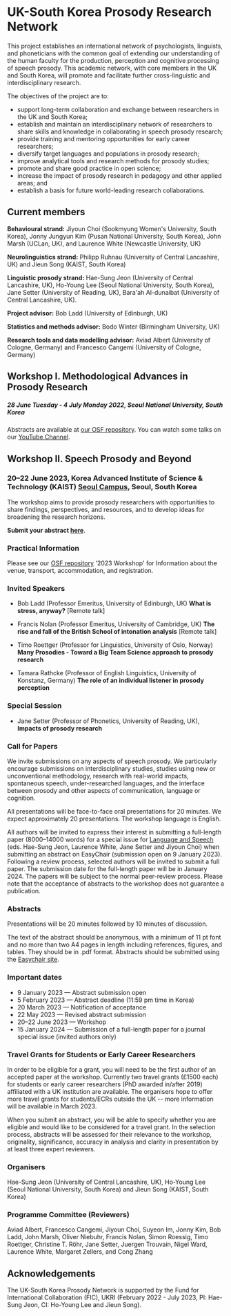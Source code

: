 # UK-South Korea Prosody Research Network

This project establishes an international network of psychologists, linguists, and phoneticians with the common goal of extending our understanding of the human faculty for the production, perception and cognitive processing of speech prosody. This academic network, with core members in the UK and South Korea, will promote and facilitate further cross-linguistic and interdisciplinary research. 

The objectives of the project are to:
- support long-term collaboration and exchange between researchers in the UK and South Korea;
- establish and maintain an interdisciplinary network of researchers to share skills and knowledge in collaborating in speech prosody research;
- provide training and mentoring opportunities for early career researchers;
- diversify target languages and populations in prosody research;
- improve analytical tools and research methods for prosody studies;
- promote and share good practice in open science;
- increase the impact of prosody research in pedagogy and other applied areas; and
- establish a basis for future world-leading research collaborations.

## Current members
**Behavioural strand:** Jiyoun Choi (Sookmyung Women's University, South Korea), Jonny Jungyun Kim (Pusan National University, South Korea), John Marsh (UCLan, UK), and Laurence White (Newcastle University, UK) 

**Neurolinguistics strand:** Philipp Ruhnau (University of Central Lancashire, UK) and Jieun Song (KAIST, South Korea)  

**Linguistic prosody strand:** Hae-Sung Jeon (University of Central Lancashire, UK), Ho-Young Lee (Seoul National University, South Korea), Jane Setter (University of Reading, UK), Bara'ah Al-dunaibat (University of Central Lancashire, UK).

**Project advisor:** Bob Ladd (University of Edinburgh, UK)  

**Statistics and methods advisor:** Bodo Winter (Birmingham University, UK)

**Research tools and data modelling advisor:** Aviad Albert (University of Cologne, Germany) and Francesco Cangemi (University of Cologne, Germany)

## Workshop I. Methodological Advances in Prosody Research
##### 28 June Tuesday - 4 July Monday 2022, Seoul National University, South Korea  
Abstracts are available at [our OSF repository](https://osf.io/msyf2/?view_only=c87fe156d1874ffba8a16cc363b225af).
You can watch some talks on our [YouTube Channel](https://www.youtube.com/channel/UC2wlP5wYWkbr6dVaQq9f7zA).


## Workshop II. Speech Prosody and Beyond
### 20–22 June 2023, Korea Advanced Institute of Science & Technology (KAIST) [Seoul Campus](https://www.kaist.ac.kr/en/html/kaist/01200203.html), Seoul, South Korea

The workshop aims to provide prosody researchers with opportunities to share findings, perspectives, and resources, and to develop ideas for broadening the research horizons. 


**Submit your abstract [here](https://easychair.org/conferences/?conf=spab2023)**.

### Practical Information

Please see our [OSF repository](https://osf.io/msyf2/?view_only=c87fe156d1874ffba8a16cc363b225af) '2023 Workshop' for Information about the venue, transport, accommodation, and registration.

### Invited Speakers

- Bob Ladd (Professor Emeritus, University of Edinburgh, UK) 
**What is stress, anyway?** [Remote talk]

- Francis Nolan (Professor Emeritus, University of Cambridge, UK)
**The rise and fall of the British School of intonation analysis** [Remote talk]

- Timo Roettger (Professor for Linguistics, University of Oslo, Norway) 
**Many Prosodies - Toward a Big Team Science approach to prosody research** 

- Tamara Rathcke (Professor of English Linguistics, University of Konstanz, Germany) 
**The role of an individual listener in prosody perception** 

### Special Session
- Jane Setter (Professor of Phonetics, University of Reading, UK), **Impacts of prosody research**

### Call for Papers

We invite submissions on any aspects of speech prosody. We particularly encourage submissions on interdisciplinary studies, studies using new or unconventional methodology, research with real-world impacts, spontaneous speech, under-researched languages, and the interface between prosody and other aspects of communication, language or cognition.  

All presentations will be face-to-face oral presentations for 20 minutes. We expect approximately 20 presentations. The workshop language is English.

All authors will be invited to express their interest in submitting a full-length paper (8000–14000 words) for a special issue for [Language and Speech](https://journals.sagepub.com/home/las) (eds. Hae-Sung Jeon, Laurence White, Jane Setter and Jiyoun Choi) when submitting an abstract on EasyChair (submission open on 9 January 2023). Following a review process, selected authors will be invited to submit a full paper. The submission date for the full-length paper will be in January 2024. The papers will be subject to the normal peer-review process. Please note that the acceptance of abstracts to the workshop does not guarantee a publication. 


### Abstracts

Presentations will be 20 minutes followed by 10 minutes of discussion. 

The text of the abstract should be anonymous, with a minimum of 11 pt font and no more than two A4 pages in length including references, figures, and tables. They should be in .pdf format. Abstracts should be submitted using the [Easychair site](https://easychair.org/conferences/?conf=spab2023).  

### Important dates
- 9 January 2023 — Abstract submission open 
- 5 February 2023 — Abstract deadline (11:59 pm time in Korea) 
- 20 March 2023 — Notification of acceptance
- 22 May 2023 — Revised abstract submission 
- 20–22 June 2023 — Workshop
- 15 January 2024 — Submission of a full-length paper for a journal special issue (invited authors only)

### Travel Grants for Students or Early Career Researchers

In order to be eligible for a grant, you will need to be the first author of an accepted paper at the workshop. Currently two travel grants (£1500 each) for students or early career researchers (PhD awarded in/after 2019) affiliated with a UK institution are available. The organisers hope to offer more travel grants for students/ECRs outside the UK -- more information will be available in March 2023. 

When you submit an abstract, you will be able to specify whether you are eligible and would like to be considered for a travel grant. In the selection process, abstracts will be assessed for their relevance to the workshop, originality, significance, accuracy in analysis and clarity in presentation by at least three expert reviewers. 



### Organisers 

Hae-Sung Jeon (University of Central Lancashire, UK), Ho-Young Lee (Seoul National University, South Korea) and Jieun Song (KAIST, South Korea)  


### Programme Committee (Reviewers)

Aviad Albert, Francesco Cangemi, Jiyoun Choi, Suyeon Im, Jonny Kim, Bob Ladd, John Marsh, Oliver Niebuhr, Francis Nolan, Simon Roessig, Timo Roettger, Christine T. Röhr, Jane Setter, Juergen Trouvain, Nigel Ward, Laurence White, Margaret Zellers, and Cong Zhang

## Acknowledgements 

The UK-South Korea Prosody Network is supported by the Fund for International Collaboration (FIC), UKRI (February 2022 - July 2023, PI: Hae-Sung Jeon, CI: Ho-Young Lee and Jieun Song).


